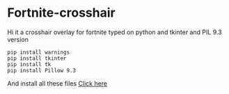# Fortnite-crosshair
Hi it a crosshair overlay for fortnite typed on python and tkinter and PIL 9.3 version
``` 
pip install warnings
pip install tkinter
pip install tk
pip install Pillow 9.3
```
And install all these files
[Click here][1]

[1]: https://github.com/DJ5-1/Fortnite-crosshair/archive/refs/heads/main.zip

